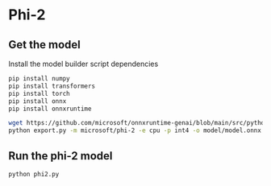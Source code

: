 # Phi-2

## Get the model

Install the model builder script dependencies

```bash
pip install numpy
pip install transformers
pip install torch
pip install onnx
pip install onnxruntime
```

```bash
wget https://github.com/microsoft/onnxruntime-genai/blob/main/src/python/models/export.py
python export.py -m microsoft/phi-2 -e cpu -p int4 -o model/model.onnx
```

## Run the phi-2 model

```bash
python phi2.py
```
